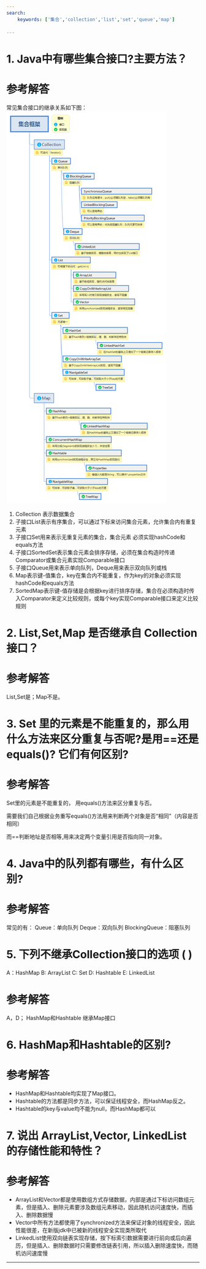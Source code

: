 ```yaml
---
search:
    keywords: ['集合','collection','list','set','queue','map']

---
```



# 1. Java中有哪些集合接口?主要方法？

# 参考解答

常见集合接口的继承关系如下图：
![](/assets/collection.png)

 
1. Collection 表示数据集合
2. 子接口List表示有序集合，可以通过下标来访问集合元素，允许集合内有重复元素
3. 子接口Set用来表示无重复元素的集合，集合元素 必须实现hashCode和equals方法
4. 子接口SortedSet表示集合元素会排序存储，必须在集合构造时传递Comparator或集合元素实现Comparable接口
5. 子接口Queue用来表示单向队列，Deque用来表示双向队列或栈
6. Map表示键-值集合，key在集合内不能重复，作为key的对象必须实现hashCode和equals方法
7. SortedMap表示键-值存储是会根据key进行排序存储，集合在必须构造时传入Comparator来定义比较规则，或每个key实现Comparable接口来定义比较规则


# 2. List,Set,Map 是否继承自 Collection 接口？

# 参考解答

List,Set是；Map不是。


# 3. Set 里的元素是不能重复的，那么用什么方法来区分重复与否呢?是用==还是 equals()? 它们有何区别?

# 参考解答

Set里的元素是不能重复的， 用equals()方法来区分重复与否。

需要我们自己根据业务重写equals()方法用来判断两个对象是否“相同”（内容是否相同）

而==判断地址是否相等,用来决定两个变量引用是否指向同一对象。


# 4. Java中的队列都有哪些，有什么区别?

# 参考解答

常见的有：
Queue：单向队列
Deque：双向队列
BlockingQueue：阻塞队列

# 5. 下列不继承Collection接口的选项 ( )

A：HashMap 
B: ArrayList 
C: Set 
D: Hashtable 
E: LinkedList

# 参考解答
A，D；
HashMap和Hashtable 继承Map接口

# 6. HashMap和Hashtable的区别?

# 参考解答

* HashMap和Hashtable均实现了Map接口。
* Hashtable的方法都是同步方法，可以保证线程安全，而HashMap反之。
* Hashtable的key与value均不能为null，而HashMap都可以


# 7. 说出 ArrayList,Vector, LinkedList 的存储性能和特性？

# 参考解答

* ArrayList和Vector都是使用数组方式存储数据，内部是通过下标访问数组元素，但是插入、删除元素要涉及数组元素移动，因此随机访问速度快，而插入、删除数据慢
* Vector中所有方法都使用了synchronized方法来保证对象的线程安全，因此性能很差，在新版jdk中已被新的线程安全实现类所取代
* LinkedList使用双向链表实现存储，按下标索引数据需要进行前向或后向遍历，但是插入、删除数据时只需要修改链表引用，所以插入删除速度快，而随机访问速度慢


---




